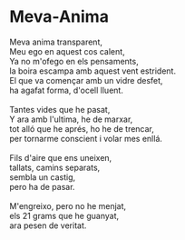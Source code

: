 # Meva-Anima

Meva anima transparent,</br>
Meu ego en aquest cos calent,</br>
Ya no m'ofego en els pensaments,</br>
la boira escampa amb aquest vent estrident.</br>
El que va començar amb un vidre desfet,</br>
ha agafat forma, d'ocell lluent.</br>
</br>
Tantes vides que he pasat,</br>
Y ara amb l'ultima, he de marxar,</br>
tot alló que he aprés, ho he de trencar,</br>
per tornarme conscient i volar mes enllá.</br>
</br>
Fils d'aire que ens uneixen,</br>
tallats, camins separats,</br>
sembla un castig,</br>
pero ha de pasar.</br>
</br>
M'engreixo, pero no he menjat,</br>
els 21 grams que he guanyat,</br>
ara pesen de veritat.</br>
